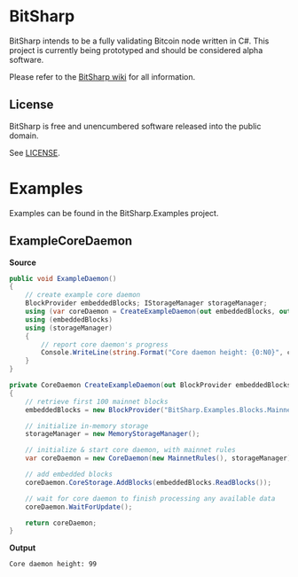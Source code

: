 # BitSharp

BitSharp intends to be a fully validating Bitcoin node written in C#. This project is currently being prototyped and should be considered alpha software.

Please refer to the [BitSharp wiki](https://github.com/pmlyon/BitSharp/wiki) for all information.

## License

BitSharp is free and unencumbered software released into the public domain.

See [LICENSE](https://github.com/pmlyon/BitSharp/blob/master/LICENSE).

# Examples

Examples can be found in the BitSharp.Examples project.

## ExampleCoreDaemon

**Source**
```csharp
public void ExampleDaemon()
{
    // create example core daemon
    BlockProvider embeddedBlocks; IStorageManager storageManager;
    using (var coreDaemon = CreateExampleDaemon(out embeddedBlocks, out storageManager))
    using (embeddedBlocks)
    using (storageManager)
    {
        // report core daemon's progress
        Console.WriteLine(string.Format("Core daemon height: {0:N0}", coreDaemon.CurrentChain.Height));
    }
}

private CoreDaemon CreateExampleDaemon(out BlockProvider embeddedBlocks, out IStorageManager storageManager)
{
    // retrieve first 100 mainnet blocks
    embeddedBlocks = new BlockProvider("BitSharp.Examples.Blocks.Mainnet.zip");

    // initialize in-memory storage
    storageManager = new MemoryStorageManager();

    // initialize & start core daemon, with mainnet rules
    var coreDaemon = new CoreDaemon(new MainnetRules(), storageManager) { IsStarted = true };

    // add embedded blocks
    coreDaemon.CoreStorage.AddBlocks(embeddedBlocks.ReadBlocks());

    // wait for core daemon to finish processing any available data
    coreDaemon.WaitForUpdate();

    return coreDaemon;
}
```

**Output**
```
Core daemon height: 99
```